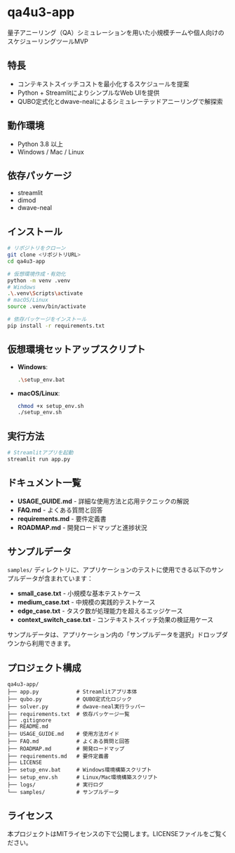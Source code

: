 # qa4u3-app

量子アニーリング（QA）シミュレーションを用いた小規模チームや個人向けのスケジューリングツールMVP

## 特長
- コンテキストスイッチコストを最小化するスケジュールを提案
- Python + StreamlitによりシンプルなWeb UIを提供
- QUBO定式化とdwave-nealによるシミュレーテッドアニーリングで解探索

## 動作環境
- Python 3.8 以上
- Windows / Mac / Linux

## 依存パッケージ
- streamlit
- dimod
- dwave-neal

## インストール
```bash
# リポジトリをクローン
git clone <リポジトリURL>
cd qa4u3-app

# 仮想環境作成・有効化
python -m venv .venv
# Windows
.\.venv\Scripts\activate
# macOS/Linux
source .venv/bin/activate

# 依存パッケージをインストール
pip install -r requirements.txt
```

## 仮想環境セットアップスクリプト

- **Windows**:
  ```bash
  .\setup_env.bat
  ```
- **macOS/Linux**:
  ```bash
  chmod +x setup_env.sh
  ./setup_env.sh
  ```

## 実行方法
```bash
# Streamlitアプリを起動
streamlit run app.py
```

## ドキュメント一覧
- **USAGE_GUIDE.md** - 詳細な使用方法と応用テクニックの解説
- **FAQ.md** - よくある質問と回答
- **requirements.md** - 要件定義書
- **ROADMAP.md** - 開発ロードマップと進捗状況

## サンプルデータ
`samples/` ディレクトリに、アプリケーションのテストに使用できる以下のサンプルデータが含まれています：

- **small_case.txt** - 小規模な基本テストケース
- **medium_case.txt** - 中規模の実践的テストケース
- **edge_case.txt** - タスク数が処理能力を超えるエッジケース
- **context_switch_case.txt** - コンテキストスイッチ効果の検証用ケース

サンプルデータは、アプリケーション内の「サンプルデータを選択」ドロップダウンから利用できます。

## プロジェクト構成
```
qa4u3-app/
├── app.py            # Streamlitアプリ本体
├── qubo.py           # QUBO定式化ロジック
├── solver.py         # dwave-neal実行ラッパー
├── requirements.txt  # 依存パッケージ一覧
├── .gitignore
├── README.md
├── USAGE_GUIDE.md    # 使用方法ガイド
├── FAQ.md            # よくある質問と回答
├── ROADMAP.md        # 開発ロードマップ
├── requirements.md   # 要件定義書
├── LICENSE
├── setup_env.bat     # Windows環境構築スクリプト
├── setup_env.sh      # Linux/Mac環境構築スクリプト
├── logs/             # 実行ログ
└── samples/          # サンプルデータ
```

## ライセンス
本プロジェクトはMITライセンスの下で公開します。LICENSEファイルをご覧ください。